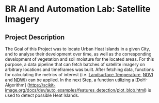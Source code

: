 # BR AI and Automation Lab: Satellite Imagery

## Project Description

The Goal of this Project was to locate Urban Heat Islands in a given City, and to analyse their development over time, as well as the corresponding development of vegetation and soil moisture for the located areas. For this purpose, a data pipeline that can fetch batches of satellite imagery on arbitrary locations and timeframes was built. After fetching data, functions for calculating the metrics of interest (i.e. [Landsurface Temperature](https://www.usgs.gov/core-science-systems/nli/landsat/using-usgs-landsat-level-1-data-product), [NDVI](https://labo.obs-mip.fr/multitemp/using-ndvi-with-atmospherically-corrected-data/) and [NDWI](https://en.wikipedia.org/wiki/Normalized_difference_water_index)) can be applied. In the next Step, a function utilizing a [DoH-Algorithm] (https://scikit-image.org/docs/dev/auto_examples/features_detection/plot_blob.html) is used to detect possible Heat Islands.

